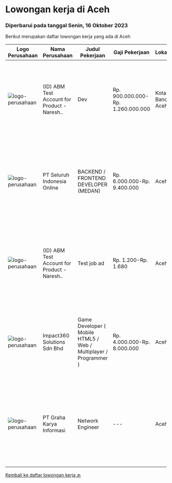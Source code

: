 
  # Lowongan kerja di Aceh

  ### Diperbarui pada tanggal Senin, 16 Oktober 2023

  Berikut merupakan daftar lowongan kerja yang ada di Aceh

  |Logo Perusahaan | Nama Perusahaan | Judul Pekerjaan | Gaji Pekerjaan | Lokasi | Deskripsi | Tanggal diunggah | Pranala |
  | -------------- | --------------- | --------------- | --------- | --------- | -------------- | ------- | ----------- |
  |![logo-perusahaan](https://image-service-cdn.seek.com.au/82c244fb436f84a68723652da142e173d66e2224/ee4dce1061f3f616224767ad58cb2fc751b8d2dc)|(ID) ABM Test Account for Product - Naresh..|Dev|Rp. 900.000.000-Rp. 1.260.000.000|Kota Banda Aceh|A great job ad talks about clear responsibilities, requirements and rewards. Learn how to write about these here or refer to some samplesA great job...|Jumat, 13 Oktober 2023|https://www.jobstreet.co.id/id/job/dev-4498942?token=0~41f97a84-e3c1-4d25-af7d-3910c4b8beda&sectionRank=1&jobId=jobstreet-id-job-4498942|
|![logo-perusahaan](https://image-service-cdn.seek.com.au/c768f0670f8f8212da7de609b6af9d0b2e5134cc/ee4dce1061f3f616224767ad58cb2fc751b8d2dc)|PT Seluruh Indonesia Online|BACKEND / FRONTEND DEVELOPER (MEDAN)|Rp. 6.000.000-Rp. 9.400.000|Aceh|Back End Developer Requirements:-Candidate must possess at least Diploma, Bachelor Degree in computer science / Information Technology, Engineering...|Sabtu, 14 Oktober 2023|https://www.jobstreet.co.id/id/job/backend-frontend-developer-medan-4499121?token=0~41f97a84-e3c1-4d25-af7d-3910c4b8beda&sectionRank=2&jobId=jobstreet-id-job-4499121|
|![logo-perusahaan](https://image-service-cdn.seek.com.au/82c244fb436f84a68723652da142e173d66e2224/ee4dce1061f3f616224767ad58cb2fc751b8d2dc)|(ID) ABM Test Account for Product - Naresh..|Test job ad|Rp. 1.200-Rp. 1.680|Aceh|Job descriptionA great job ad talks about clear responsibilities, requirements and rewards. Learn how to write about these here or refer to...|Jumat, 13 Oktober 2023|https://www.jobstreet.co.id/id/job/test-job-ad-4498925?token=0~41f97a84-e3c1-4d25-af7d-3910c4b8beda&sectionRank=3&jobId=jobstreet-id-job-4498925|
|![logo-perusahaan](https://image-service-cdn.seek.com.au/35b00a50395e5c8ad6bf2130dfd2a19f9f4bbec5/ee4dce1061f3f616224767ad58cb2fc751b8d2dc)|Impact360 Solutions Sdn Bhd|Game Developer ( Mobile HTML5 / Web / Multiplayer / Programmer )|Rp. 4.000.000-Rp. 8.000.000|Aceh|We are hiring remote HTML5 game developers from all parts of Indonesia. If you have real experience building HTML5 games or applications, you're...|Senin, 09 Oktober 2023|https://www.jobstreet.co.id/id/job/game-developer-mobile-html5-web-multiplayer-programmer-5551698/origin/my?token=0~41f97a84-e3c1-4d25-af7d-3910c4b8beda&sectionRank=4&jobId=jobstreet-my-job-5551698|
|![logo-perusahaan](https://image-service-cdn.seek.com.au/c318dd0b699c6160d2411e7473745c289633be44/ee4dce1061f3f616224767ad58cb2fc751b8d2dc)|PT Graha Karya Informasi|Network Engineer|---|Aceh|Deskripsi Pekerjaan Candidate must possess at least Senior High School, Bachelor's Degree (Is a plus) At least 3 Year(s) of working experience in the...|Kamis, 21 September 2023|https://www.jobstreet.co.id/id/job/network-engineer-4476356?token=0~41f97a84-e3c1-4d25-af7d-3910c4b8beda&sectionRank=5&jobId=jobstreet-id-job-4476356|


  [Kembali ke daftar lowongan kerja 🔙](../README.md#daftar-lowongan-kerja)
  